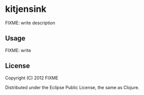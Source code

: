 # kitjensink

FIXME: write description

## Usage

FIXME: write

## License

Copyright (C) 2012 FIXME

Distributed under the Eclipse Public License, the same as Clojure.
